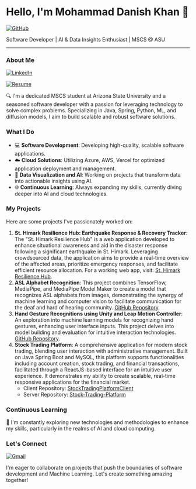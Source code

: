 # Hello, I'm Mohammad Danish Khan 👋


[![GitHub](https://img.shields.io/badge/GitHub-000000?style=for-the-badge&logo=GitHub&logoColor=white)](https://github.com/MOHDDANISHKHAN06)


Software Developer | AI & Data Insights Enthusiast | MSCS @ ASU

---

### About Me 

[![LinkedIn](https://img.shields.io/badge/LinkedIn-0077B5?style=for-the-badge&logo=linkedin&logoColor=white)](https://www.linkedin.com/in/danishkhan0609/)

[![Resume](https://img.shields.io/badge/Resume-Download-blue)](https://drive.google.com/file/d/11RN8GfJNhDhrBiVy8GZ0i6lm52dufrD1/view?usp=sharing) 


🔍 I'm a dedicated MSCS student at Arizona State University and a seasoned software developer with a passion for leveraging technology to solve complex problems. Specializing in Java, Spring, Python, ML, and diffusion models, I aim to build scalable and robust software solutions.

### What I Do
- 💻 **Software Development**: Developing high-quality, scalable software applications.
- ☁️ **Cloud Solutions**: Utilizing Azure, AWS, Vercel for optimized application deployment and management.
- 🔄 **Data Visualization and AI**: Working on projects that transform data into actionable insights using AI.
- 🌐 **Continuous Learning**: Always expanding my skills, currently diving deeper into AI and cloud technologies.

### My Projects
Here are some projects I've passionately worked on:
1. **St. Himark Resilience Hub: Earthquake Response & Recovery Tracker**: The "St. Himark Resilience Hub" is a web application developed to enhance situational awareness and aid in the disaster response following a significant earthquake in St. Himark. Leveraging crowdsourced data, the application aims to provide a real-time overview of the affected areas, prioritize emergency responses, and facilitate efficient resource allocation. For a working web app, visit: [St. Himark Resilience Hub](https://earthquake-damage-report.vercel.app/).
2. **ASL Alphabet Recognition**: This project combines TensorFlow, MediaPipe, and MediaPipe Model Maker to create a model that recognizes ASL alphabets from images, demonstrating the synergy of machine learning and computer vision to facilitate communication for the deaf and hard of hearing community. [GitHub Repository](https://github.com/MOHDDANISHKHAN06/MediaPipe).
3. **Hand Gesture Recognitions using Unity and Leap Motion Controller**: An exploration into machine learning models for recognizing hand gestures, enhancing user interface inputs. This project delves into model building and evaluation for intuitive interaction technologies. [GitHub Repository](https://github.com/MOHDDANISHKHAN06/ASL).
4. **Stock Trading Platform**: A comprehensive application for modern stock trading, blending user interaction with administrative management. Built on Java Spring Boot and MySQL, this platform supports functionalities including account creation, stock trading, and financial transactions, facilitated through a ReactJS-based interface for an intuitive user experience. It demonstrates my ability to create scalable, real-time responsive applications for the financial market.
    - Client Repository: [StockTradingPlatformClient](https://github.com/MOHDDANISHKHAN06/StockTradingPlatformClient)
    - Server Repository: [Stock-Trading-Platform](https://github.com/MOHDDANISHKHAN06/Stock-Trading-Platform)


### Continuous Learning
🌱 I'm constantly exploring new technologies and methodologies to enhance my skills, particularly in the realms of AI and cloud computing.

### Let's Connect

[![Gmail](https://img.shields.io/badge/Gmail-D14836?style=for-the-badge&logo=gmail&logoColor=white)](mailto:mkhan118@asu.edu)

I'm eager to collaborate on projects that push the boundaries of software development and Machine Learning. Let's create something amazing together!
